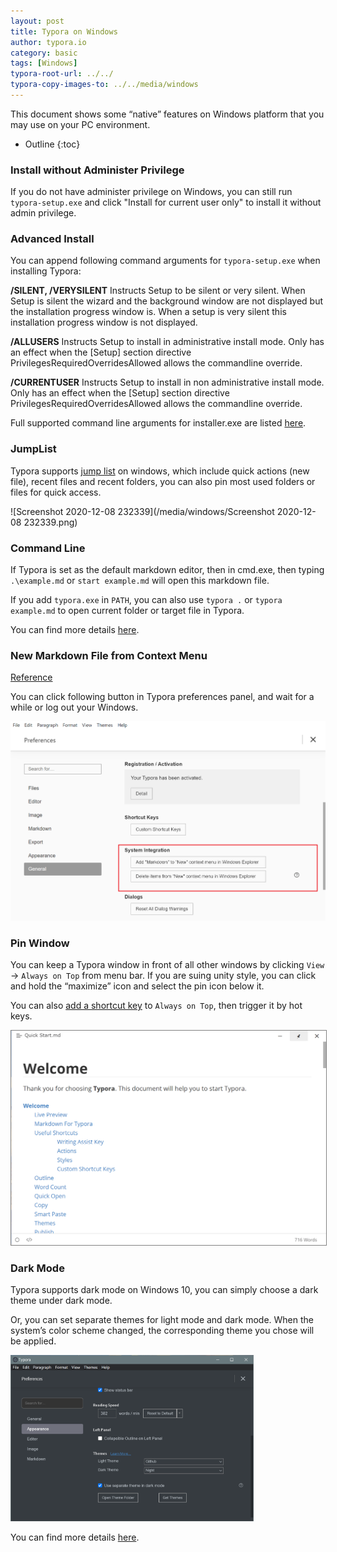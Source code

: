 ```yaml
---
layout: post
title: Typora on Windows
author: typora.io
category: basic
tags: [Windows]
typora-root-url: ../../
typora-copy-images-to: ../../media/windows
---
```


This document shows some “native” features on Windows platform that you may use on your PC environment.

* Outline
{:toc}
### Install without Administer Privilege

If you do not have administer privilege on Windows, you can still run `typora-setup.exe`  and click "Install for current user only" to install it without admin privilege.

### Advanced Install

You can append following command arguments for `typora-setup.exe` when installing Typora:

**/SILENT, /VERYSILENT** Instructs Setup to be silent or very silent. When Setup is silent the wizard and the background window are not displayed but the installation progress window is. When a setup is very silent this installation progress window is not displayed. 

**/ALLUSERS** Instructs Setup to install in administrative install mode. Only has an effect when the [Setup] section directive PrivilegesRequiredOverridesAllowed allows the commandline override.

**/CURRENTUSER** Instructs Setup to install in non administrative install mode. Only has an effect when the [Setup] section directive PrivilegesRequiredOverridesAllowed allows the commandline override.

Full supported command line arguments for installer.exe are listed [here](https://jrsoftware.org/ishelp/index.php?topic=setupcmdline).

### JumpList

Typora supports [jump list](https://www.dummies.com/computers/operating-systems/windows-10/how-to-use-taskbar-jump-lists-in-windows-10/) on windows, which include quick actions (new file), recent files and recent folders, you can also pin most used folders or files for quick access.

![Screenshot 2020-12-08 232339](/media/windows/Screenshot 2020-12-08 232339.png)

### Command Line

If Typora is set as the default markdown editor, then in cmd.exe, then typing `.\example.md` or `start example.md` will open this markdown file.

If you add `typora.exe` in `PATH`, you can also use `typora .` or `typora example.md` to open current folder or target file in Typora.

You can find more details [here](https://support.typora.io/Use-Typora-From-Shell-or-cmd/).

### New Markdown File from Context Menu

[Reference](https://gist.github.com/alexdevero/a079e3fc24adf759a26b4b5318921dc4)

You can click following button in Typora preferences panel, and wait for a while or log out your Windows.

<img src="/media/new-1.8/Snipaste_2023-12-14_18-22-51.png" alt="Snipaste_2023-12-14_18-22-51" style="zoom:50%;" />

### Pin Window

You can keep a Typora window in front of all other windows by clicking `View` → `Always on Top` from menu bar. If you are suing unity style, you can click and hold the “maximize” icon and select the pin icon below it.

You can also [add a shortcut key](https://support.typora.io/Shortcut-Keys/#windows--linux) to `Always on Top`, then trigger it by hot keys.

<img src="/media/windows/Screenshot 2020-12-08 234643.png" alt="Screenshot 2020-12-08 234643" style="zoom:50%;border:1px solid grey" />

### Dark Mode

Typora supports dark mode on Windows 10, you can simply choose a dark theme under dark mode.

Or, you can set separate themes for light mode and dark mode. When the system’s color scheme changed, the corresponding theme you chose will be applied.

<img src="/media/windows/Screenshot 2020-12-08 234125.png" alt="Screenshot 2020-12-08 234125" style="zoom:38%;" />

You can find more details [here](http://support.typora.io/Dark-Mode/).

